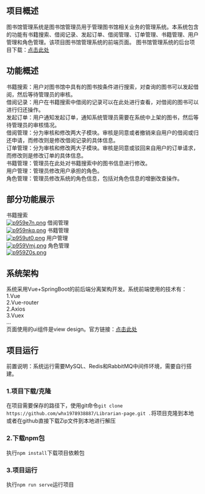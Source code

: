 ## 项目概述

图书馆管理系统是图书馆管理员用于管理图书馆相关业务的管理系统。本系统包含的功能有书籍搜索、借阅记录、发起订单、借阅管理、订单管理、书籍管理、用户管理和角色管理。该项目图书馆管理系统的前端页面。 
图书馆管理系统的后台项目下载：[点击此处](https://github.com/whx1978938887/Librarian-server)

## 功能概述

书籍搜索：用户对图书馆中具有的图书按条件进行搜索，对查询的图书可以发起借阅，然后等待管理员的审核。  
借阅记录：用户在书籍搜索中借阅的记录可以在此处进行查看，对借阅的图书可以进行归还操作。  
发起订单：用户通知发起订单，通知系统管理员需要在系统中上架的图书，然后等待管理员的审核情况。  
借阅管理：分为审核和修改两大子模块。审核是同意或者撤销来自用户的借阅或归还申请，而修改则是修改借阅记录的具体信息。  
订单管理：分为审核和修改两大子模块。审核是同意或驳回来自用户的订单请求，而修改则是修改订单的具体信息。  
书籍管理：管理员在此处对书籍搜索中的图书信息进行修改。  
用户管理：管理员修改用户承担的角色。  
角色管理：管理员修改系统的角色信息，包括对角色信息的增删改查操作。  

## 部分功能展示

书籍搜索  
[![p959e7n.png](https://s1.ax1x.com/2023/05/20/p959e7n.png)](https://imgse.com/i/p959e7n)
借阅管理  
[![p959nkq.png](https://s1.ax1x.com/2023/05/20/p959nkq.png)](https://imgse.com/i/p959nkq)
书籍管理  
[![p959ut0.png](https://s1.ax1x.com/2023/05/20/p959ut0.png)](https://imgse.com/i/p959ut0)
用户管理  
[![p959Vmj.png](https://s1.ax1x.com/2023/05/20/p959Vmj.png)](https://imgse.com/i/p959Vmj)
角色管理  
[![p959Z0s.png](https://s1.ax1x.com/2023/05/20/p959Z0s.png)](https://imgse.com/i/p959Z0s)

## 系统架构

系统采用Vue+SpringBoot的前后端分离架构开发。系统前端使用的技术有：  
1.Vue  
2.Vue-router  
2.Axios  
3.Vuex  
...  
页面使用的ui组件是view design。官方链接：[点击此处](https://www.iviewui.com/view-ui-plus/guide/introduce)  


## 项目运行

前置说明：系统运行需要MySQL、Redis和RabbitMQ中间件环境，需要自行搭建。

### 1.项目下载/克隆  

在项目需要保存的路径下，使用git命令`git clone https://github.com/whx1978938887/Librarian-page.git .`将项目克隆到本地  
或者在github直接下载Zip文件到本地进行解压   

### 2.下载npm包  
执行`npm install`下载项目依赖包

### 3.项目运行
执行`npm run serve`运行项目